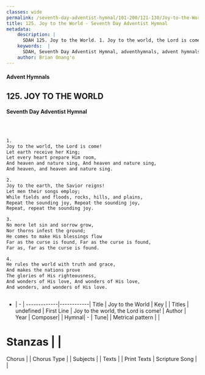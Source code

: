 ```yaml
---
classes: wide
permalink: /seventh-day-adventist-hymnal/101-200/121-130/Joy-to-the-World/
title: 125. Joy to the World - Seventh Day Adventist Hymnal
metadata:
    description: |
      SDAH 125. Joy to the World. 1. Joy to the world, the Lord is come! Let earth receive her King; Let every heart prepare Him room, And heaven and nature sing, And heaven and nature sing, And heaven, and heaven and nature sing.
    keywords:  |
      SDAH, Seventh Day Adventist Hymnal, adventhymnals, advent hymnals, Joy to the World, Joy to the world, the Lord is come! 
    author: Brian Onang'o
---
```


#### Advent Hymnals
## 125. JOY TO THE WORLD
#### Seventh Day Adventist Hymnal

```txt



1.
Joy to the world, the Lord is come!
Let earth receive her King;
Let every heart prepare Him room,
And heaven and nature sing, And heaven and nature sing,
And heaven, and heaven and nature sing.

2.
Joy to the earth, the Savior reigns!
Let men their songs employ;
While fields and floods, rocks, hills, and plains,
Repeat the sounding joy, Repeat the sounding joy,
Repeat, repeat the sounding joy.

3.
No more let sin and sorrow grow,
Nor thorns infest the ground;
He comes to make His blessings flow
Far as the curse is found, Far as the curse is found,
Far as, far as the curse is found.

4.
He rules the world with truth and grace,
And makes the nations prove
The glories of His righteousness,
And wonders of His love, And wonders of His love,
And wonders, and wonders of His love.



```

- |   -  |
-------------|------------|
Title | Joy to the World |
Key |  |
Titles | undefined |
First Line | Joy to the world, the Lord is come! |
Author | 
Year | 
Composer|  |
Hymnal|  - |
Tune|  |
Metrical pattern | |
# Stanzas |  |
Chorus |  |
Chorus Type |  |
Subjects |  |
Texts |  |
Print Texts | 
Scripture Song |  |
  
